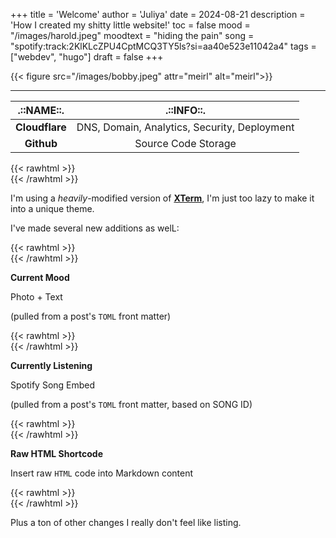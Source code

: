 +++
title = 'Welcome'
author = 'Juliya'
date = 2024-08-21
description = 'How I created my shitty little website!'
toc = false
mood = "/images/harold.jpeg"
moodtext = "hiding the pain"
song = "spotify:track:2KlKLcZPU4CptMCQ3TY5ls?si=aa40e523e11042a4"
tags = ["webdev", "hugo"]
draft = false
+++

{{< figure src="/images/bobby.jpeg" attr="meirl" alt="meirl">}}

---
| .::**NAME**::. | .::**INFO**::. |
| :----------: | :----------: |
| **Cloudflare** | DNS, Domain, Analytics, Security, Deployment | 
| **Github** | Source Code Storage |

{{< rawhtml >}}
<br>
{{< /rawhtml >}}

I'm using a *heavily*-modified version of [**XTerm**](https://github.com/manid2/hugo-xterm), I'm just too lazy to make it into a unique theme.

I've made several new additions as welL:

{{< rawhtml >}}
<br>
{{< /rawhtml >}}

**Current Mood**

Photo + Text 

(pulled from a post's `TOML` front matter)

{{< rawhtml >}}
<br>
{{< /rawhtml >}}

**Currently Listening**

Spotify Song Embed

(pulled from a post's `TOML` front matter, based on SONG ID)

{{< rawhtml >}}
<br>
{{< /rawhtml >}}

**Raw HTML Shortcode**

Insert raw `HTML` code into Markdown content

{{< rawhtml >}}
<br>
{{< /rawhtml >}}

Plus a ton of other changes I really don't feel like listing.
